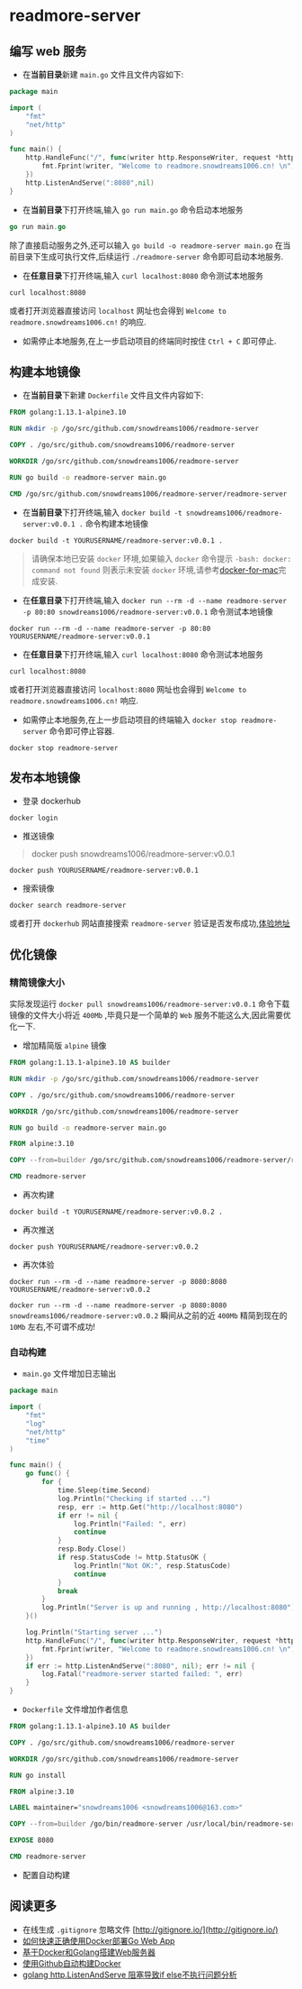 # readmore-server 

## 编写 web 服务

- 在**当前目录**新建 `main.go` 文件且文件内容如下:

```go
package main

import (
	"fmt"
	"net/http"
)

func main() {
	http.HandleFunc("/", func(writer http.ResponseWriter, request *http.Request) {
		fmt.Fprint(writer, "Welcome to readmore.snowdreams1006.cn! \n")
	})
	http.ListenAndServe(":8080",nil)
}
```

- 在**当前目录**下打开终端,输入 `go run main.go` 命令启动本地服务

```go
go run main.go
```

除了直接启动服务之外,还可以输入 `go build -o readmore-server main.go` 在当前目录下生成可执行文件,后续运行 `./readmore-server` 命令即可启动本地服务.

- 在**任意目录**下打开终端,输入 `curl localhost:8080` 命令测试本地服务

```shell script
curl localhost:8080
```

或者打开浏览器直接访问 `localhost` 网址也会得到 `Welcome to readmore.snowdreams1006.cn!` 的响应.

- 如需停止本地服务,在上一步启动项目的终端同时按住 `Ctrl + C` 即可停止.

## 构建本地镜像

- 在**当前目录**下新建 `Dockerfile` 文件且文件内容如下:

```dockerfile
FROM golang:1.13.1-alpine3.10

RUN mkdir -p /go/src/github.com/snowdreams1006/readmore-server

COPY . /go/src/github.com/snowdreams1006/readmore-server

WORKDIR /go/src/github.com/snowdreams1006/readmore-server

RUN go build -o readmore-server main.go

CMD /go/src/github.com/snowdreams1006/readmore-server/readmore-server
```

- 在**当前目录**下打开终端,输入 `docker build -t snowdreams1006/readmore-server:v0.0.1 .` 命令构建本地镜像

```shell script
docker build -t YOURUSERNAME/readmore-server:v0.0.1 .
```

> 请确保本地已安装 `docker` 环境,如果输入 `docker` 命令提示 `-bash: docker: command not found` 则表示未安装 `docker` 环境,请参考[docker-for-mac](https://docs.docker.com/docker-for-mac/install/)完成安装.

- 在**任意目录**下打开终端,输入 `docker run --rm -d --name readmore-server -p 80:80 snowdreams1006/readmore-server:v0.0.1` 命令测试本地镜像

```shell script
docker run --rm -d --name readmore-server -p 80:80 YOURUSERNAME/readmore-server:v0.0.1
```

- 在**任意目录**下打开终端,输入 `curl localhost:8080` 命令测试本地服务

```shell script
curl localhost:8080
```

或者打开浏览器直接访问 `localhost:8080` 网址也会得到 `Welcome to readmore.snowdreams1006.cn!` 响应.

-  如需停止本地服务,在上一步启动项目的终端输入 `docker stop readmore-server` 命令即可停止容器.

```shell script
docker stop readmore-server
```

## 发布本地镜像

- 登录 dockerhub

```shell script
docker login
```

- 推送镜像

> docker push snowdreams1006/readmore-server:v0.0.1

```shell script
docker push YOURUSERNAME/readmore-server:v0.0.1
```

- 搜索镜像

```shell script
docker search readmore-server
```

或者打开 `dockerhub` 网站直接搜索 `readmore-server` 验证是否发布成功,[体验地址](https://hub.docker.com/r/snowdreams1006/readmore-server)

## 优化镜像

### 精简镜像大小

实际发现运行 `docker pull snowdreams1006/readmore-server:v0.0.1` 命令下载镜像的文件大小将近 `400Mb` ,毕竟只是一个简单的 `Web` 服务不能这么大,因此需要优化一下.

- 增加精简版 `alpine` 镜像

```dockerfile
FROM golang:1.13.1-alpine3.10 AS builder

RUN mkdir -p /go/src/github.com/snowdreams1006/readmore-server

COPY . /go/src/github.com/snowdreams1006/readmore-server

WORKDIR /go/src/github.com/snowdreams1006/readmore-server

RUN go build -o readmore-server main.go

FROM alpine:3.10

COPY --from=builder /go/src/github.com/snowdreams1006/readmore-server/readmore-server /usr/local/bin/readmore-server

CMD readmore-server
```

- 再次构建

```shell script
docker build -t YOURUSERNAME/readmore-server:v0.0.2 .
```

- 再次推送

```shell script
docker push YOURUSERNAME/readmore-server:v0.0.2
```

- 再次体验

```shell script
docker run --rm -d --name readmore-server -p 8080:8080 YOURUSERNAME/readmore-server:v0.0.2
```

`docker run --rm -d --name readmore-server -p 8080:8080 snowdreams1006/readmore-server:v0.0.2` 瞬间从之前的近 `400Mb` 精简到现在的 `10Mb` 左右,不可谓不成功!

### 自动构建

- `main.go` 文件增加日志输出

```go
package main

import (
	"fmt"
	"log"
	"net/http"
	"time"
)

func main() {
	go func() {
		for {
			time.Sleep(time.Second)
			log.Println("Checking if started ...")
			resp, err := http.Get("http://localhost:8080")
			if err != nil {
				log.Println("Failed: ", err)
				continue
			}
			resp.Body.Close()
			if resp.StatusCode != http.StatusOK {
				log.Println("Not OK:", resp.StatusCode)
				continue
			}
			break
		}
		log.Println("Server is up and running , http://localhost:8080")
	}()

	log.Println("Starting server ...")
	http.HandleFunc("/", func(writer http.ResponseWriter, request *http.Request) {
		fmt.Fprint(writer, "Welcome to readmore.snowdreams1006.cn! \n")
	})
	if err := http.ListenAndServe(":8080", nil); err != nil {
		log.Fatal("readmore-server started failed: ", err)
	}
}
```

- `Dockerfile` 文件增加作者信息

```dockerfile
FROM golang:1.13.1-alpine3.10 AS builder

COPY . /go/src/github.com/snowdreams1006/readmore-server

WORKDIR /go/src/github.com/snowdreams1006/readmore-server

RUN go install

FROM alpine:3.10

LABEL maintainer="snowdreams1006 <snowdreams1006@163.com>"

COPY --from=builder /go/bin/readmore-server /usr/local/bin/readmore-server

EXPOSE 8080

CMD readmore-server
```

- 配置自动构建

## 阅读更多

- 在线生成 `.gitignore` 忽略文件 [http://gitignore.io/](http://gitignore.io/)
- [如何快速正确使用Docker部署Go Web App](https://www.jianshu.com/p/b66af29452e7)
- [基于Docker和Golang搭建Web服务器](https://www.cnblogs.com/foxy/p/9274329.html)
- [使用Github自动构建Docker](https://www.jianshu.com/p/b20bcfba52a8)
- [golang http.ListenAndServe 阻塞导致if else不执行问题分析](http://blog.yoqi.me/lyq/16889.html)

